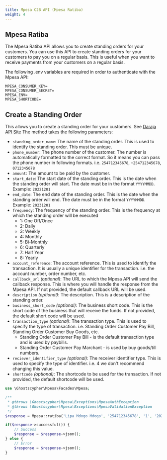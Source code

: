 ```yaml
---
title: Mpesa C2B API (Mpesa Ratiba)
weight: 4
---
```


## Mpesa Ratiba

The Mpesa Ratiba API allows you to create standing orders for your customers. You can use this API to create standing orders for your customers to pay you on a regular basis. This is useful when you want to receive payments from your customers on a regular basis.

The following .env variables are required in order to authenticate with the Mpesa API:

```dotenv
MPESA_CONSUMER_KEY=
MPESA_CONSUMER_SECRET=
MPESA_ENV=
MPESA_SHORTCODE=
```

## Create a Standing Order

This allows you to create a standing order for your customers. See [Daraja API Site](https://developer.safaricom.co.ke/APIs/MpesaRatiba)
The method takes the following parameters:

- `standing_order_name`: The name of the standing order. This is used to identify the standing order. This must be unique.
- `phone_number`: The phone number of the customer. The number is automatically formatted to the correct format. So it means you can pass the phone number in following formats. i.e. `254712345678`, `+254712345678`, `0712345678`
- `amount`: The amount to be paid by the customer.
- `start_date`: The start date of the standing order. This is the date when the standing order will start. The date must be in the format `YYYYMMDD`. Example: `20221201`
- `end_date`: The end date of the standing order. This is the date when the standing order will end. The date must be in the format `YYYYMMDD`. Example: `20231201`
- `frequency`: The frequency of the standing order. This is the frequency at which the standing order will be executed
  - 1: One Off/Once
  - 2: Daily
  - 3: Weekly
  - 4: Monthly
  - 5: Bi-Monthly
  - 6: Quarterly
  - 7: Half Year
  - 8: Yearly
- `account_reference`: The account reference. This is used to identify the transaction. It is usually a unique identifier for the transaction. i.e. the account number, order number, etc.
- `callback_url` *(optional)*: The URL to which the Mpesa API will send the callback response. This is where you will handle the response from the Mpesa API. If not provided, the default callback URL will be used.
- `description` *(optional)*: The description. This is a description of the standing order.
- `business_short_code` *(optional)*: The business short code. This is the short code of the business that will receive the funds. If not provided, the default short code will be used.
- `transaction_type` *(optional)*: The transaction type. This is used to specify the type of transaction. i.e. Standing Order Customer Pay Bill, Standing Order Customer Buy Goods, etc.
  - Standing Order Customer Pay Bill - is the default transaction type and is used by paybills.
  - Standing Order Customer Pay Marchant - is used by buy goods/till numbers.
- `reciever_identifier_type` *(optional)*: The receiver identifier type. This is used to specify the type of identifier. i.e. 4 we don't recommend changing this value.
- `shortcode` *(optional)*: The shortcode to be used for the transaction. If not provided, the default shortcode will be used.

```php
use \Ghostscypher\Mpesa\Facades\Mpesa;

/**
 * @throws \Ghostscypher\Mpesa\Exceptions\MpesaAuthException
 * @throws \Ghostscypher\Mpesa\Exceptions\MpesaValidationException
 */
$response = Mpesa::ratiba('Lipa Mdogo Mdogo', '254712345678', '1', '20221201', '20231201', '3', 'July Payment');

if($response->successful()) {
    // Success
    $response = $response->json();
} else {
    // Error
    $response = $response->json();
}
```
